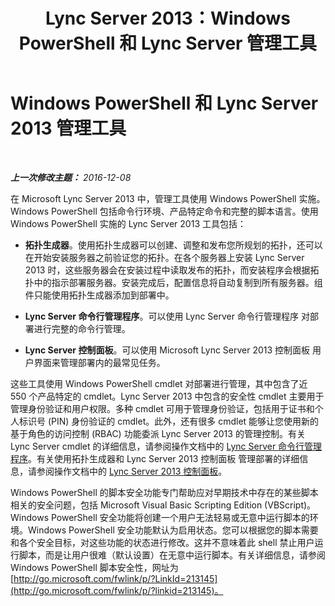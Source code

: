 ﻿---
title: Lync Server 2013：Windows PowerShell 和 Lync Server 管理工具
TOCTitle: Windows PowerShell 和 Lync Server 2013 管理工具
ms:assetid: 6a285f7c-0ef5-4cab-9976-d03be276e35d
ms:mtpsurl: https://technet.microsoft.com/zh-cn/library/Dn481130(v=OCS.15)
ms:contentKeyID: 59679361
ms.date: 12/10/2016
mtps_version: v=OCS.15
ms.translationtype: HT
---

# Windows PowerShell 和 Lync Server 2013 管理工具

 

_**上一次修改主题：** 2016-12-08_

在 Microsoft Lync Server 2013 中，管理工具使用 Windows PowerShell 实施。Windows PowerShell 包括命令行环境、产品特定命令和完整的脚本语言。使用 Windows PowerShell 实施的 Lync Server 2013 工具包括：

  - **拓扑生成器**。使用拓扑生成器可以创建、调整和发布您所规划的拓扑，还可以在开始安装服务器之前验证您的拓扑。在各个服务器上安装 Lync Server 2013 时，这些服务器会在安装过程中读取发布的拓扑，而安装程序会根据拓扑中的指示部署服务器。安装完成后，配置信息将自动复制到所有服务器。组件只能使用拓扑生成器添加到部署中。

  - **Lync Server 命令行管理程序**。可以使用 Lync Server 命令行管理程序 对部署进行完整的命令行管理。

  - **Lync Server 控制面板**。可以使用 Microsoft Lync Server 2013 控制面板 用户界面来管理部署内的最常见任务。

这些工具使用 Windows PowerShell cmdlet 对部署进行管理，其中包含了近 550 个产品特定的 cmdlet。Lync Server 2013 中包含的安全性 cmdlet 主要用于管理身份验证和用户权限。多种 cmdlet 可用于管理身份验证，包括用于证书和个人标识号 (PIN) 身份验证的 cmdlet。此外，还有很多 cmdlet 能够让您使用新的基于角色的访问控制 (RBAC) 功能委派 Lync Server 2013 的管理控制。有关 Lync Server cmdlet 的详细信息，请参阅操作文档中的 [Lync Server 命令行管理程序](lync-server-2013-lync-server-management-shell.md)。有关使用拓扑生成器和 Lync Server 2013 控制面板 管理部署的详细信息，请参阅操作文档中的 [Lync Server 2013 控制面板](https://technet.microsoft.com/zh-cn/library/gg133224\(v=ocs.15\))。

Windows PowerShell 的脚本安全功能专门帮助应对早期技术中存在的某些脚本相关的安全问题，包括 Microsoft Visual Basic Scripting Edition (VBScript)。Windows PowerShell 安全功能将创建一个用户无法轻易或无意中运行脚本的环境。Windows PowerShell 安全功能默认为启用状态。您可以根据您的脚本需要和各个安全目标，对这些功能的状态进行修改。这并不意味着此 shell 禁止用户运行脚本，而是让用户很难（默认设置）在无意中运行脚本。有关详细信息，请参阅 Windows PowerShell 脚本安全性，网址为 [http://go.microsoft.com/fwlink/p/?LinkId=213145](http://go.microsoft.com/fwlink/p/?linkid=213145)。

